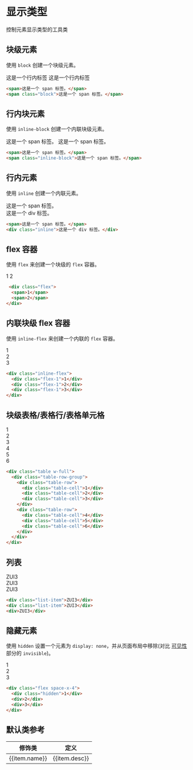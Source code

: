 # 显示类型

控制元素显示类型的工具类

## 块级元素

使用 `block` 创建一个块级元素。

<Example>
  <span>这是一个行内标签</span>
  <span class="block -bg-secondary-300 h-16">这是一个行内标签</span>
</Example>

```html
<span>这是一个 span 标签。</span>
<span class="block">这是一个 span 标签。</span>
```

## 行内块元素

使用 `inline-block` 创建一个内联块级元素。

<Example>
  <span>这是一个 span 标签。</span>
  <span class="inline-block -bg-secondary-300 h-16">这是一个 span 标签。</span>
</Example>

```html
<span>这是一个 span 标签。</span>
<span class="inline-block">这是一个 span 标签。</span>
```

## 行内元素

使用 `inline` 创建一个内联元素。

<Example>
  <span>这是一个 span 标签。</span>
  <div class="inline -bg-secondary-300 h-16">这是一个 div 标签。</div>
</Example>

```html
<span>这是一个 span 标签。</span>
<div class="inline">这是一个 div 标签。</div>
```

## flex 容器

使用 `flex` 来创建一个块级的 `flex` 容器。

<Example>
  <div class="flex gap-2 h-12">
    <span class="-bg-secondary-300 text-white flex justify-center items-center w-12">1</span>
    <span class="-bg-secondary-300 text-white flex justify-center items-center w-12">2</span>
  </div>
</Example>

```html
 <div class="flex">
  <span>1</span>
  <span>2</span>
</div>
```

## 内联块级 flex 容器

使用 `inline-flex` 来创建一个内联的 `flex` 容器。

<Example>
  <div class="inline-flex space-x-4">
    <div class="-bg-secondary-300 text-white rounded text-center px-6 py-4 flex-1">1</div>
    <div class="-bg-secondary-300 text-white rounded text-center px-6 py-4 flex-1">2</div>
    <div class="-bg-secondary-300 text-white rounded text-center px-6 py-4 flex-1">3</div>
  </div>
</Example>

```html
<div class="inline-flex">
  <div class="flex-1">1</div>
  <div class="flex-1">2</div>
  <div class="flex-1">3</div>
</div>
```

## 块级表格/表格行/表格单元格

<Example>
  <div class="table w-full bg-surface">
    <div class="table-row-group">
      <div class="table-row">
        <div class="table-cell -bg-secondary-300 text-white text-center px-6 py-4">1</div>
        <div class="table-cell -bg-secondary-200 text-white text-center px-6 py-4">2</div>
        <div class="table-cell -bg-secondary-300 text-white text-center px-6 py-4">3</div>
      </div>
      <div class="table-row">
        <div class="table-cell -bg-secondary-200 text-white text-center px-6 py-4">4</div>
        <div class="table-cell -bg-secondary-300 text-white text-center px-6 py-4">5</div>
        <div class="table-cell -bg-secondary-200 text-white text-center px-6 py-4">6</div>
      </div>
    </div>
  </div>
</Example>

```html
<div class="table w-full">
  <div class="table-row-group">
    <div class="table-row">
      <div class="table-cell">1</div>
      <div class="table-cell">2</div>
      <div class="table-cell">3</div>
    </div>
    <div class="table-row">
      <div class="table-cell">4</div>
      <div class="table-cell">5</div>
      <div class="table-cell">6</div>
    </div>
  </div>
</div>
```

## 列表

<Example>
  <div class="list-item">ZUI3</div>
  <div class="list-item">ZUI3</div>
  <div>ZUI3</div>
</Example>

```html
<div class="list-item">ZUI3</div>
<div class="list-item">ZUI3</div>
<div>ZUI3</div>
```

## 隐藏元素

使用 `hidden` 设置一个元素为 `display: none`，并从页面布局中移除(对比 <a href="#可见性">可见性</a> 部分的 `invisible`)。

<Example>
  <div class="flex space-x-4">
    <div class="-bg-secondary-300 text-white rounded text-center px-6 py-4 hidden">1</div>
    <div class="-bg-secondary-300 text-white rounded text-center px-6 py-4">2</div>
    <div class="-bg-secondary-300 text-white rounded text-center px-6 py-4">3</div>
  </div>
</Example>

```html
<div class="flex space-x-4">
  <div class="hidden">1</div>
  <div>2</div>
  <div>3</div>
</div>
```

## 默认类参考

<Example>
  <table class="table">
    <thead>
      <tr>
        <th>修饰类</th>
        <th>定义</th>
      </tr>
    </thead>
    <tbody>
      <tr v-for="item in displayJson">
        <td>{{item.name}}</td>
        <td>{{item.desc}}</td>
      </tr>
    </tbody>
   </table>
</Example>

<script setup>
  const displayJson = [
    {name: 'block', desc: 'display: block;'},
    {name: 'inline-block', desc: 'display: inline-block;'},
    {name: 'inline', desc: 'display: inline;'},
    {name: 'flex', desc: 'display: flex;'},
    {name: 'inline-flex', desc: 'display: inline-flex;'},
    {name: 'table', desc: 'display: table;'},
    {name: 'table-cell', desc: 'display: table-cell;'},
    {name: 'table-row', desc: 'display: table-row;'},
    {name: 'list-item', desc: 'display: list-item;'},
    {name: 'hidden', desc: 'display: hidden;'},
  ]
</script>